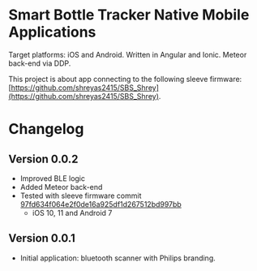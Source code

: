 # Smart Bottle Tracker Native Mobile Applications
Target platforms: iOS and Android.
Written in Angular and Ionic. Meteor back-end via DDP.

This project is about app connecting to the following sleeve firmware: [https://github.com/shreyas2415/SBS_Shrey](https://github.com/shreyas2415/SBS_Shrey).

# Changelog
## Version 0.0.2
*   Improved BLE logic
*   Added Meteor back-end
*   Tested with sleeve firmware commit [97fd634f064e2f0de16a925df1d267512bd997bb](https://github.com/shreyas2415/SBS_Shrey/tree/97fd634f064e2f0de16a925df1d267512bd997bb)
    *   iOS 10, 11 and Android 7 

## Version 0.0.1
*   Initial application: bluetooth scanner with Philips branding.